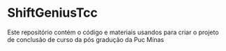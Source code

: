 # ShiftGeniusTcc
Este repositório contém o código e materiais usandos para criar o projeto de conclusão de curso da pós gradução da Puc Minas

